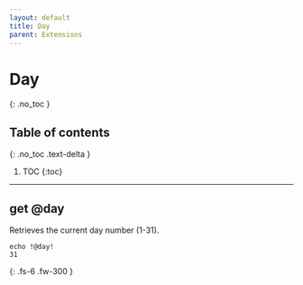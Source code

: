 ```yaml
---
layout: default
title: Day
parent: Extensions
---
```


# Day
{: .no_toc }

## Table of contents
{: .no_toc .text-delta }

1. TOC
{:toc}

---

## get @day
Retrieves the current day number (1-31).

```
echo !@day!
31
```

{: .fs-6 .fw-300 }
